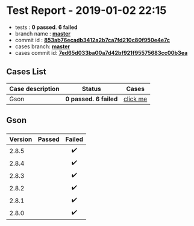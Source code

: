 # Test Report - 2019-01-02 22:15

- tests  : **0 passed**. **6 failed**
- branch name : **[master](https://github.com/apache/incubator-skywalking/tree/master)**
- commit id : **[853ab76ecadb3412a2b7ca7fd210c80f950e4e7c](https://github.com/apache/incubator-skywalking/commit/853ab76ecadb3412a2b7ca7fd210c80f950e4e7c)**
- cases branch: **[master](https://github.com/SkywalkingTest/skywalking-autotest-scenarios/tree/master)**
- cases commit id: **[7ed65d033ba00a7d42bf921f95575683cc00b3ea](https://github.com/SkywalkingTest/skywalking-autotest-scenarios/commit/7ed65d033ba00a7d42bf921f95575683cc00b3ea)**

## Cases List

| Case description | Status | Cases|
|:-----|:-----:|:-----:|
|Gson| **0 passed. 6 failed**| [click me](#gson) |

## Gson

### 
|  Version     | Passed | Failed|
|:------------- |:-------:|:-----:|
| 2.8.5  | |:heavy_check_mark:|
| 2.8.4  | |:heavy_check_mark:|
| 2.8.3  | |:heavy_check_mark:|
| 2.8.2  | |:heavy_check_mark:|
| 2.8.1  | |:heavy_check_mark:|
| 2.8.0  | |:heavy_check_mark:|

